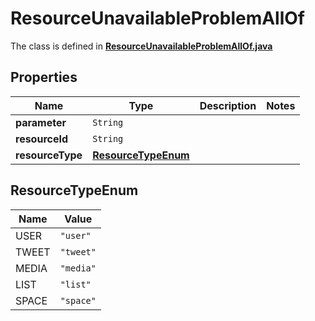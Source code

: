 

# ResourceUnavailableProblemAllOf

The class is defined in **[ResourceUnavailableProblemAllOf.java](../../src/main/java/example/micronaut/model/ResourceUnavailableProblemAllOf.java)**

## Properties

Name | Type | Description | Notes
------------ | ------------- | ------------- | -------------
**parameter** | `String` |  | 
**resourceId** | `String` |  | 
**resourceType** | [**ResourceTypeEnum**](#ResourceTypeEnum) |  | 



## ResourceTypeEnum

Name | Value
---- | -----
USER | `"user"`
TWEET | `"tweet"`
MEDIA | `"media"`
LIST | `"list"`
SPACE | `"space"`


